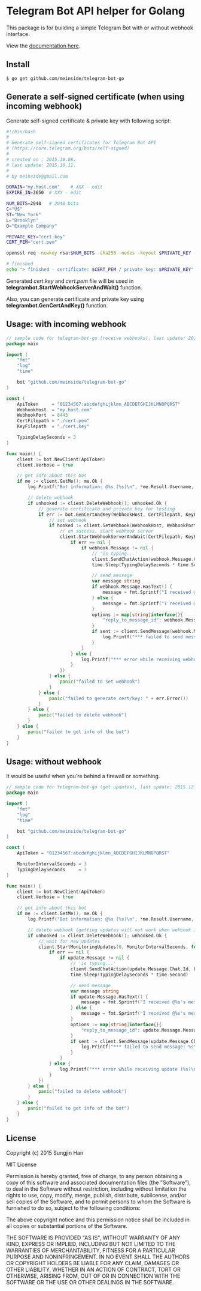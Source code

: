 # Telegram Bot API helper for Golang

This package is for building a simple Telegram Bot with or without webhook interface.

View the [documentation here](https://godoc.org/github.com/meinside/telegram-bot-go).

## Install

```
$ go get github.com/meinside/telegram-bot-go
```

## Generate a self-signed certificate (when using incoming webhook)

Generate self-signed certificate & private key with following script:

```bash
#!/bin/bash
#
# Generate self-signed certificates for Telegram Bot API
# (https://core.telegram.org/bots/self-signed)
# 
# created on : 2015.10.08.
# last update: 2015.10.11.
# 
# by meinside@gmail.com

DOMAIN="my.host.com"	# XXX - edit
EXPIRE_IN=3650	# XXX - edit

NUM_BITS=2048	# 2048 bits
C="US"
ST="New York"
L="Brooklyn"
O="Example Company"

PRIVATE_KEY="cert.key"
CERT_PEM="cert.pem"

openssl req -newkey rsa:$NUM_BITS -sha256 -nodes -keyout $PRIVATE_KEY -x509 -days $EXPIRE_IN -out $CERT_PEM -subj "/C=$C/ST=$ST/L=$L/O=$O/CN=$DOMAIN"

# finished
echo "> finished - certificate: $CERT_PEM / private key: $PRIVATE_KEY"
```

Generated *cert.key* and *cert.pem* file will be used in **telegrambot.StartWebhookServerAndWait()** function.

Also, you can generate certificate and private key using **telegrambot.GenCertAndKey()** function.

## Usage: with incoming webhook

```go
// sample code for telegram-bot-go (receive webhooks), last update: 2015.12.23.
package main

import (
	"fmt"
	"log"
	"time"

	bot "github.com/meinside/telegram-bot-go"
)

const (
	ApiToken     = "01234567:abcdefghijklmn_ABCDEFGHIJKLMNOPQRST"
	WebhookHost  = "my.host.com"
	WebhookPort  = 8443
	CertFilepath = "./cert.pem"
	KeyFilepath  = "./cert.key"

	TypingDelaySeconds = 3
)

func main() {
	client := bot.NewClient(ApiToken)
	client.Verbose = true

	// get info about this bot
	if me := client.GetMe(); me.Ok {
		log.Printf("Bot information: @%s (%s)\n", *me.Result.Username, *me.Result.FirstName)

		// delete webhook
		if unhooked := client.DeleteWebhook(); unhooked.Ok {
			// generate certificate and private key for testing
			if err := bot.GenCertAndKey(WebhookHost, CertFilepath, KeyFilepath, 10*365); err == nil {
				// set webhook
				if hooked := client.SetWebhook(WebhookHost, WebhookPort, CertFilepath); hooked.Ok {
					// on success, start webhook server
					client.StartWebhookServerAndWait(CertFilepath, KeyFilepath, func(webhook bot.Update, err error) {
						if err == nil {
							if webhook.Message != nil {
								// 'is typing...'
								client.SendChatAction(webhook.Message.Chat.Id, bot.ChatActionTyping)
								time.Sleep(TypingDelaySeconds * time.Second)

								// send message
								var message string
								if webhook.Message.HasText() {
									message = fmt.Sprintf("I received @%s's message: %s", *webhook.Message.From.Username, *webhook.Message.Text)
								} else {
									message = fmt.Sprintf("I received @%s's message", *webhook.Message.From.Username)
								}
								options := map[string]interface{}{
									"reply_to_message_id": webhook.Message.MessageId,
								}
								if sent := client.SendMessage(webhook.Message.Chat.Id, &message, options); !sent.Ok {
									log.Printf("*** failed to send message: %s\n", *sent.Description)
								}
							}
						} else {
							log.Printf("*** error while receiving webhook (%s)\n", err.Error())
						}
					})
				} else {
					panic("failed to set webhook")
				}
			} else {
				panic("failed to generate cert/key: " + err.Error())
			}
		} else {
			panic("failed to delete webhook")
		}
	} else {
		panic("failed to get info of the bot")
	}
}
```

## Usage: without webhook

It would be useful when you're behind a firewall or something.

```go
// sample code for telegram-bot-go (get updates), last update: 2015.12.23.
package main

import (
	"fmt"
	"log"
	"time"

	bot "github.com/meinside/telegram-bot-go"
)

const (
	ApiToken = "01234567:abcdefghijklmn_ABCDEFGHIJKLMNOPQRST"

	MonitorIntervalSeconds = 3
	TypingDelaySeconds     = 3
)

func main() {
	client := bot.NewClient(ApiToken)
	client.Verbose = true

	// get info about this bot
	if me := client.GetMe(); me.Ok {
		log.Printf("Bot information: @%s (%s)\n", *me.Result.Username, *me.Result.FirstName)

		// delete webhook (getting updates will not work when wehbook is set up)
		if unhooked := client.DeleteWebhook(); unhooked.Ok {
			// wait for new updates
			client.StartMonitoringUpdates(0, MonitorIntervalSeconds, func(update bot.Update, err error) {
				if err == nil {
					if update.Message != nil {
						// 'is typing...'
						client.SendChatAction(update.Message.Chat.Id, bot.ChatActionTyping)
						time.Sleep(TypingDelaySeconds * time.Second)

						// send message
						var message string
						if update.Message.HasText() {
							message = fmt.Sprintf("I received @%s's message: %s", *update.Message.From.Username, *update.Message.Text)
						} else {
							message = fmt.Sprintf("I received @%s's message", *update.Message.From.Username)
						}
						options := map[string]interface{}{
							"reply_to_message_id": update.Message.MessageId,
						}
						if sent := client.SendMessage(update.Message.Chat.Id, &message, options); !sent.Ok {
							log.Printf("*** failed to send message: %s\n", *sent.Description)
						}
					}
				} else {
					log.Printf("*** error while receiving update (%s)\n", err.Error())
				}
			})
		} else {
			panic("failed to delete webhook")
		}
	} else {
		panic("failed to get info of the bot")
	}
}
```

## License

Copyright (c) 2015 Sungjin Han

MIT License

Permission is hereby granted, free of charge, to any person obtaining
a copy of this software and associated documentation files (the
"Software"), to deal in the Software without restriction, including
without limitation the rights to use, copy, modify, merge, publish,
distribute, sublicense, and/or sell copies of the Software, and to
permit persons to whom the Software is furnished to do so, subject to
the following conditions:

The above copyright notice and this permission notice shall be
included in all copies or substantial portions of the Software.

THE SOFTWARE IS PROVIDED "AS IS", WITHOUT WARRANTY OF ANY KIND,
EXPRESS OR IMPLIED, INCLUDING BUT NOT LIMITED TO THE WARRANTIES OF
MERCHANTABILITY, FITNESS FOR A PARTICULAR PURPOSE AND
NONINFRINGEMENT. IN NO EVENT SHALL THE AUTHORS OR COPYRIGHT HOLDERS BE
LIABLE FOR ANY CLAIM, DAMAGES OR OTHER LIABILITY, WHETHER IN AN ACTION
OF CONTRACT, TORT OR OTHERWISE, ARISING FROM, OUT OF OR IN CONNECTION
WITH THE SOFTWARE OR THE USE OR OTHER DEALINGS IN THE SOFTWARE.

